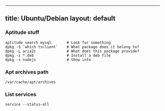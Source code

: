 ---
title: Ubuntu/Debian
layout: default
----

### Aptitude stuff

    aptitude search mysql       # Look for something
    dpkg -S `which tsclient`    # What package does it belong to?
    dpkg -L aria2c              # What does this package provide?
    dpkg -i *.deb               # Install a deb file
    dpkg -s nodejs              # Show info

### Apt archives path

    /var/cache/apt/archives

### List services
    service --status-all
